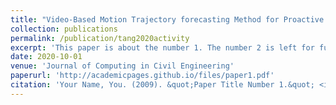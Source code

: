 ```yaml
---
title: "Video-Based Motion Trajectory forecasting Method for Proactive Construction Safety Monitoring System"
collection: publications
permalink: /publication/tang2020activity
excerpt: 'This paper is about the number 1. The number 2 is left for future work.'
date: 2020-10-01
venue: 'Journal of Computing in Civil Engineering'
paperurl: 'http://academicpages.github.io/files/paper1.pdf'
citation: 'Your Name, You. (2009). &quot;Paper Title Number 1.&quot; <i>Journal 1</i>. 1(1).'
---
```


